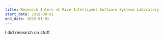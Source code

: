```yaml
---
title: Research Intern at Rice Intelligent Software Systems Laboratory
start_date: 2018-09-01
end_date: 2020-01-01
---
```


I did research on stuff.